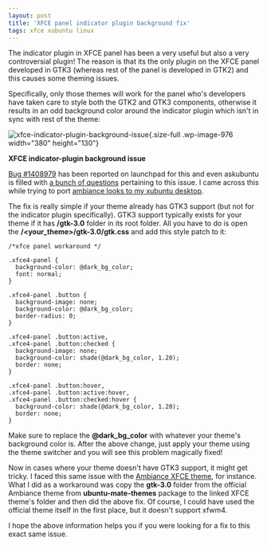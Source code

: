 ```yaml
---
layout: post
title: 'XFCE panel indicator plugin background fix'
tags: xfce xubuntu linux
---
```


The indicator plugin in XFCE panel has been a very useful but also a very controversial plugin! The reason is that its the only plugin on the XFCE panel developed in GTK3 (whereas rest of the panel is developed in GTK2) and this causes some theming issues.<!--more-->

Specifically, only those themes will work for the panel who's developers have taken care to style both the GTK2 and GTK3 components, otherwise it results in an odd background color around the indicator plugin which isn't in sync with rest of the theme:

![xfce-indicator-plugin-background-issue](/uploads/2018/07/xfce-indicator-plugin-background-issue.png){.size-full .wp-image-976 width="380" height="130"}

**XFCE indicator-plugin background issue**

[Bug \#1408979](https://bugs.launchpad.net/bugs/1408979) has been reported on launchpad for this and even askubuntu is filled with [a bunch of questions](https://askubuntu.com/questions/663248/xubuntu-indicator-plugin-background) pertaining to this issue. I came across this while trying to port [ambiance looks to my xubuntu desktop](https://prahladyeri.github.io/blog/2018/07/how-to-make-your-xubuntu-desktop-look-and-behave-like-ubuntu-mate.html).

The fix is really simple if your theme already has GTK3 support (but not for the indicator plugin specifically). GTK3 support typically exists for your theme if it has **/gtk-3.0** folder in its root folder. All you have to do is open the **/\<your\_theme\>/gtk-3.0/gtk.css** and add this style patch to it:

    /*xfce panel workaround */

    .xfce4-panel {
      background-color: @dark_bg_color; 
      font: normal;
    }

    .xfce4-panel .button {
      background-image: none;
      background-color: @dark_bg_color;
      border-radius: 0;
    }

    .xfce4-panel .button:active,
    .xfce4-panel .button:checked {
      background-image: none;
      background-color: shade(@dark_bg_color, 1.20);
      border: none;
    }

    .xfce4-panel .button:hover,
    .xfce4-panel .button:active:hover,
    .xfce4-panel .button:checked:hover {
      background-color: shade(@dark_bg_color, 1.20);
      border: none;
    }

Make sure to replace the **\@dark\_bg\_color** with whatever your theme's background color is. After the above change, just apply your theme using the theme switcher and you will see this problem magically fixed!

Now in cases where your theme doesn't have GTK3 support, it might get tricky. I faced this same issue with the [Ambiance XFCE theme](https://www.xfce-look.org/p/1016446/), for instance. What I did as a workaround was copy the **gtk-3.0** folder from the official Ambiance theme from **ubuntu-mate-themes** package to the linked XFCE theme's folder and then did the above fix. Of course, I could have used the official theme itself in the first place, but it doesn't support xfwm4.

I hope the above information helps you if you were looking for a fix to this exact same issue.
